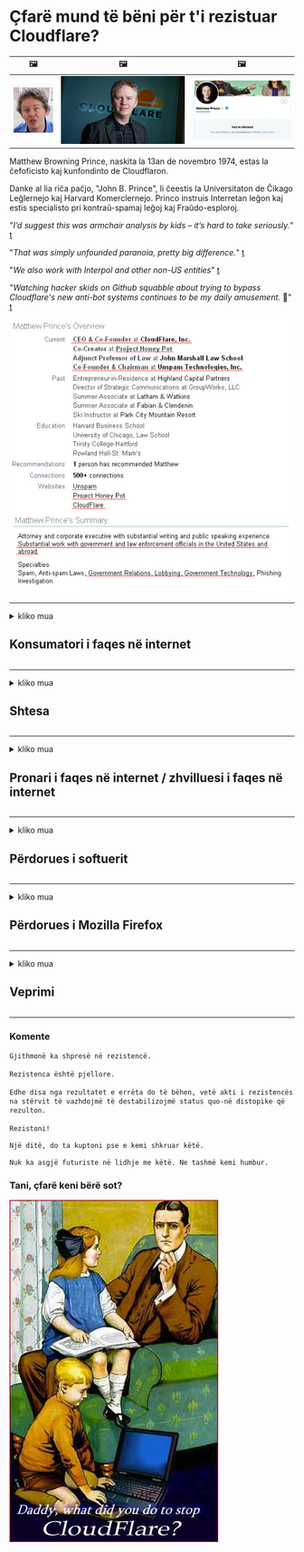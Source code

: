 # Çfarë mund të bëni për t'i rezistuar Cloudflare?

| 🖼 | 🖼 | 🖼 |
| --- | --- | --- |
| ![](../image/matthew_prince_teen.jpg) | ![](../image/matthew_prince.jpg) | ![](../image/blockedbymatthewprince.jpg) |


Matthew Browning Prince, naskita la 13an de novembro 1974, estas la ĉefoficisto kaj kunfondinto de Cloudflaron.

Danke al lia riĉa paĉjo, "John B. Prince", li ĉeestis la Universitaton de Ĉikago Leĝlernejo kaj Harvard Komerclernejo.
Princo instruis Interretan leĝon kaj estis specialisto pri kontraŭ-spamaj leĝoj kaj Fraŭdo-esploroj.


"*I’d suggest this was armchair analysis by kids – it’s hard to take seriously.*" [t](https://www.theguardian.com/technology/2015/nov/19/cloudflare-accused-by-anonymous-helping-isis)

"*That was simply unfounded paranoia, pretty big difference.*"  [t](https://twitter.com/xxdesmus/status/992757936123359233)

"*We also work with Interpol and other non-US entities*" [t](https://twitter.com/eastdakota/status/1203028504184360960)

"*Watching hacker skids on Github squabble about trying to bypass Cloudflare's new anti-bot systems continues to be my daily amusement.* 🍿" [t](https://twitter.com/eastdakota/status/1273277839102656515)


![](../image/whoismp.jpg)

---


<details>
<summary>kliko mua

## Konsumatori i faqes në internet
</summary>


- Nëse faqja në internet që ju pëlqen po përdor Cloudflare, tregojuni atyre të mos përdorin Cloudflare.
  - Të qeshurit në mediat sociale si Facebook, Reddit, Twitter ose Mastodon nuk bën asnjë ndryshim. [Veprimet janë më të larta se hashtags.](https://twitter.com/phyzonloop/status/1274132092490862594)
  - Mundohuni të kontaktoni me pronarin e faqes në internet nëse doni ta bëni veten të dobishëm.

[Tha Cloudflare](https://github.com/Eloston/ungoogled-chromium/issues/783):
```
Ne ju rekomandojmë që të kontaktoni administratorët për shërbimet specifike ose faqet me të cilat keni probleme dhe të ndani përvojën tuaj.
```

[Nëse nuk e kërkoni, pronari i faqes në internet nuk e njeh kurrë këtë problem.](../PEOPLE.md)

![](../image/liberapay.jpg)

[Shembull i suksesshëm](https://counterpartytalk.org/t/turn-off-cloudflare-on-counterparty-co-plz/164/5).<br>
Keni nje problem [Ngrini zërin tani.](https://github.com/maraoz/maraoz.github.io/issues/1) Shembull më poshtë.

```
Ju thjesht po ndihmoni censurimin e korporatave dhe mbikëqyrjen masive.
http://crimeflare.eu.org
```

```
Uebfaqja juaj është në kopshtin privat-abuzuar me mure të CloudFlare.
http://crimeflare.eu.org
```

- Merrni pak kohë për të lexuar politikën e privatësisë së faqes në internet.
  - nëse faqja e internetit qëndron prapa Cloudflare ose faqja e internetit po përdor shërbime të lidhura me Cloudflare.

Ai duhet të shpjegojë se çfarë është "Cloudflare" dhe të kërkojë leje për të ndarë të dhënat tuaja me Cloudflare. Dështimi për ta bërë këtë do të rezultojë në prishjen e besimit dhe faqja në internet duhet të shmanget.

[Një shembull i pranueshëm i politikës së privatësisë është këtu](https://archive.is/bDlTz) ("Subprocessors" > "Entity Name")

```
Unë kam lexuar politikën tuaj të privatësisë dhe nuk mund ta gjej fjalën Cloudflare.
Unë refuzoj të ndaj të dhëna me ju nëse vazhdoni të ushqeni të dhënat e mia në Cloudflare.
http://crimeflare.eu.org
```

Ky është një shembull i politikës së privatësisë që nuk e ka fjalën Cloudflare.
[Liberland Jobs](https://archive.is/daKIr) [privacy policy](https://docsend.com/view/feiwyte):

![](../image/cfwontobey.jpg)

Cloudflare kanë politikën e tyre të privatësisë.
[Cloudflare do njerëzit doxxing.](https://www.reddit.com/r/GamerGhazi/comments/2s64fe/be_wary_reporting_to_cloudflare/)

Këtu është një shembull i mirë për formën e regjistrimit të faqes në internet.
AFAIK, zero faqe e bëjnë këtë. A do t’i besoni?

```
Duke klikuar "Regjistrohu për XYZ", ti pranon kushtet e shërbimit dhe deklaratën tonë të privatësisë.
Ju gjithashtu pranoni të ndani të dhënat tuaja me Cloudflare dhe gjithashtu jeni dakord me deklaratën e privatësisë të cloudflare.
Nëse Cloudflare rrjedh informacionin tuaj ose nuk ju lejon të lidheni me serverat tanë, nuk është faji ynë. [*]

[ Regjistrohu ] [ Nuk jam dakord ]
```
[*] [PEOPLE.md](../PEOPLE.md)


- Mundohuni të mos përdorni shërbimin e tyre. Mos harroni se po shikoheni nga Cloudflare.
  - ["I'm in your TLS, sniffin' your passworz"](../image/iminurtls.jpg)

- Kërkoni për një faqe tjetër në internet. Ka alternativa dhe mundësi në internet!

- Bindini miqtë tuaj të përdorin Tor në baza ditore.
  - Anonimiteti duhet të jetë standardi i internetit të hapur!
  - [Vini re se projekti Tor nuk e pëlqen këtë projekt.](../HISTORY.md)

</details>

------

<details>
<summary>kliko mua

## Shtesa
</summary>

- Nëse shfletuesi juaj është Firefox, Tor Browser ose Ungoogled Chromium përdorni një nga këto shtesë më poshtë.
  - Nëse dëshironi të shtoni ndonjë shtesë të re, pyesni më parë për të.


| Emrin | Zhvilluesi | Mbështetje | Mund të Bllokojë | Mund të Njoftojë | Chrome |
| -------- | -------- | -------- | -------- | -------- | -------- |
| [Bloku Cloudflaron MITM-Atakon](../subfiles/addon/bcma.md) | #Addon | [ ? ](http://crimeflare.eu.org/) | **po**     | **po**     |  **po** |
| [Ĉu ligoj estas vundeblaj al MITM-atako?](../subfiles/addon/ismm.md) | #Addon | [ ? ](http://crimeflare.eu.org/) | Jo     | **po**     |  **po** |
| [Ĉu ĉi tiuj ligoj blokos Tor-uzanton?](../subfiles/addon/isat.md) | #Addon | [ ? ](http://crimeflare.eu.org/) | Jo     | **po**     |  **po** |
| [Block Cloudflare MITM Attack](https://trac.torproject.org/projects/tor/attachment/ticket/24351/block_cloudflare_mitm_attack-1.0.14.1-an%2Bfx.xpi)<br>[**DELETED BY TOR PROJECT**](../HISTORY.md) | nullius | [ ? ](../tool/block_cloudflare_mitm_fx), [Link](http://crimeflare.eu.org/) | **po**     | **po**     |  Jo |
| [TPRB](http://sw.nnpaefp7pkadbxxkhz2agtbv2a4g5sgo2fbmv3i7czaua354334uqqad.onion/) | Sw | [ ? ](http://sw.nnpaefp7pkadbxxkhz2agtbv2a4g5sgo2fbmv3i7czaua354334uqqad.onion/) | **po**     | **po**     |  Jo |
| [Detect Cloudflare](https://addons.mozilla.org/en-US/firefox/addon/detect-cloudflare/) | Frank Otto | [ ? ](https://github.com/traktofon/cf-detect) | Jo     | **po**     |  Jo |
| [True Sight](https://addons.mozilla.org/en-US/firefox/addon/detect-cloudflare-plus/) | claustromaniac | [ ? ](https://github.com/claustromaniac/detect-cloudflare-plus) | Jo     | **po**     |  Jo |
| [Which Cloudflare datacenter am I visiting?](https://addons.mozilla.org/en-US/firefox/addon/cf-pop/) | 依云 | [ ? ](https://github.com/lilydjwg/cf-pop) | Jo     | **po**     |  Jo |


- "Decentraleyes" mund të ndalojë lidhjen me "CDNJS (Cloudflare)".
  - Ai parandalon shumë kërkesa nga arritja e rrjeteve dhe shërben skedarët lokalë për të mos prishur faqet.
  - Zhvilluesi u përgjigj: "[very concerning indeed](https://github.com/Synzvato/decentraleyes/issues/236#issuecomment-352049501)", "[widespread usage severely centralizes the web](https://github.com/Synzvato/decentraleyes/issues/251#issuecomment-366752049)"

- [Ju gjithashtu mund të hiqni ose mosbesoni në certifikatën Cloudflare nga Autoriteti juaj i Certifikimit (CA).](https://www.ssl.com/how-to/remove-root-certificate-firefox/)

</details>

------

<details>
<summary>kliko mua

## Pronari i faqes në internet / zhvilluesi i faqes në internet
</summary>


![](../image/word_cloudflarefree.jpg)

- Mos përdorni solucion Cloudflare, Periudha.
  - Mund të bësh më mirë se kaq, apo jo? [Ja se si të hiqni abonimet, planet, domenet ose llogaritë e Cloudflare.](https://support.cloudflare.com/hc/en-us/articles/200167776-Removing-subscriptions-plans-domains-or-accounts)

| 🖼 | 🖼 |
| --- | --- |
| ![](../image/htmlalertcloudflare.jpg) | ![](../image/htmlalertcloudflare2.jpg) |

- Dëshironi më shumë klientë? Ju e dini se çfarë të bëni. Sugjerimi është "mbi vijë".
  - [Përshëndetje, ju keni shkruar "Ne e marrim seriozisht privatësinë tuaj" por unë kam "Gabim 403 Proxy Anonim i Ndaluar nuk lejohet".](https://it.slashdot.org/story/19/02/19/0033255/stop-saying-we-take-your-privacy-and-security-seriously) Pse po bllokoni Tor Or VPN? Dhe pse po bllokoni postat elektronike të përkohshme?

![](../image/anonexist.jpg)

- Përdorimi i Cloudflare do të rrisë shanset për një ndërprerje. Vizitorët nuk mund të hyjnë në faqen tënde të internetit nëse serveri yt është i dobët ose Cloudflare është i fikur.
  - [A mendonit vërtet se Cloudflare nuk ulej kurrë?](https://www.ibtimes.com/cloudflare-down-not-working-sites-producing-504-gateway-timeout-errors-2618008) [Another](https://twitter.com/Jedduff/status/1097875615997399040) [sample](https://twitter.com/search?f=tweets&vertical=default&q=Cloudflare%20is%20having%20problems). [Need more](../PEOPLE.md)?

![](../image/cloudflareinternalerror.jpg)

- Përdorimi i Cloudflare për të ndërmjetësuar "shërbimin tuaj API", "serverin e azhurnimit të softuerit" ose "RSS-në" do të dëmtojë klientin tuaj. Një klient të telefonoi dhe të tha "Unë nuk mund ta përdor më API-në tënde", dhe ti nuk e ke idenë se çfarë po ndodh. Cloudflare mund të bllokojë në heshtje klientin tuaj. A mendoni se është në rregull?
  - Ka shumë shërbime lexuese RSS dhe RSS lexuese RSS. Pse po botoni burim RSS nëse nuk i lejoni njerëzit të abonohen?

![](../image/rssfeedovercf.jpg)

- Keni nevojë për certifikatë HTTPS? Përdorni "Le të Encrypt" ose thjesht blini atë nga kompania CA.

- Keni nevojë për serverin DNS? Nuk mund të konfiguroni serverin tuaj? Po në lidhje me ta: [Hurricane Electric Free DNS](https://dns.he.net/), [Dyn.com](https://dyn.com/dns/), [1984 Hosting](https://www.1984hosting.com/), [Afraid.Org (Admin fshi llogarinë tuaj nëse përdorni TOR)](https://freedns.afraid.org/)
  - [Alternativoj al DNS](../subfiles/alternative/domaindns.md)

- Po kërkoni shërbim pritës? Vetëm falas? Po në lidhje me ta: [Onion Service](http://vww6ybal4bd7szmgncyruucpgfkqahzddi37ktceo3ah7ngmcopnpyyd.onion/en/security/network-security/tor/onionservices-best-practices), [Free Web Hosting Area](https://freewha.com/), [Autistici/Inventati Web Site Hosting](https://www.autinv5q6en4gpf4.onion/services/website), [Github Pages](https://pages.github.com/), [Surge](https://surge.sh/)
  - [Alternativa për Cloudflare](../subfiles/alternative/cloudflare.md)

- Po përdorni "cloudflare-ipfs.com"? [A e dini se Cloudflare IPFS është e keqe?](../PEOPLE.md)

- Instaloni Firewall të Zbatimit të Uebit siç janë OWASP dhe Fail2Ban në serverin tuaj dhe konfigurojeni siç duhet.
  - Bllokimi i Tor nuk është një zgjidhje. Mos i ndëshkoni të gjithë vetëm për përdoruesit e vegjël të këqij.

- Ridrejtoni ose bllokoni përdoruesit e "Cloudflare Warp" për të hyrë në faqen tuaj të internetit. Dhe jepni një arsye nëse mundeni.

> Lista e IP-ve: "[Diapazonet aktuale të IP të Cloudflare](cloudflare_inc/)"

> A: Thjesht bllokoji ato

```
server {
...
deny 173.245.48.0/20;
deny 103.21.244.0/22;
deny 103.22.200.0/22;
deny 103.31.4.0/22;
deny 141.101.64.0/18;
deny 108.162.192.0/18;
deny 190.93.240.0/20;
deny 188.114.96.0/20;
deny 197.234.240.0/22;
deny 198.41.128.0/17;
deny 162.158.0.0/15;
deny 104.16.0.0/12;
deny 172.64.0.0/13;
deny 131.0.72.0/22;
deny 2400:cb00::/32;
deny 2606:4700::/32;
deny 2803:f800::/32;
deny 2405:b500::/32;
deny 2405:8100::/32;
deny 2a06:98c0::/29;
deny 2c0f:f248::/32;
...
}
```

> B: Ridrejtoni në faqen paralajmëruese

```
http {
...
geo $iscf {
default 0;
173.245.48.0/20 1;
103.21.244.0/22 1;
103.22.200.0/22 1;
103.31.4.0/22 1;
141.101.64.0/18 1;
108.162.192.0/18 1;
190.93.240.0/20 1;
188.114.96.0/20 1;
197.234.240.0/22 1;
198.41.128.0/17 1;
162.158.0.0/15 1;
104.16.0.0/12 1;
172.64.0.0/13 1;
131.0.72.0/22 1;
2400:cb00::/32 1;
2606:4700::/32 1;
2803:f800::/32 1;
2405:b500::/32 1;
2405:8100::/32 1;
2a06:98c0::/29 1;
2c0f:f248::/32 1;
}
...
}

server {
...
if ($iscf) {rewrite ^ https://example.com/cfwsorry.php;}
...
}

<?php
header('HTTP/1.1 406 Not Acceptable');
echo <<<CLOUDFLARED
Thank you for visiting ourwebsite.com!<br />
We are sorry, but we can't serve you because your connection is being intercepted by Cloudflare.<br />
Please read http://crimeflare.eu.org for more information.<br />
CLOUDFLARED;
die();
```

- Vendosni Tor Onion Service ose I2P insite nëse besoni në liri dhe mirëpritni përdorues anonimë.

- Kërkoni këshilla nga operatorët e tjerë të internetit të dyfishtë Clearnet / Tor dhe bëni miq anonimë!

</details>

------

<details>
<summary>kliko mua

## Përdorues i softuerit
</summary>


- Mosmarrëveshja po përdor CloudFlare. Alternativat? Ne rekomandojme [**Briar** (Android)](https://f-droid.org/en/packages/org.briarproject.briar.android/), [Ricochet (PC)](https://ricochet.im/), [Tox + Tor (Android/PC)](https://tox.chat/download.html)
  - Briar përfshin Tor daemon kështu që ju nuk keni nevojë të instaloni Orbot.
  - Zhvilluesit e Qwtch, Open Privacy, fshinë projektin stop_cloudflare nga shërbimi i tyre i git pa njoftim.

- Nëse përdorni Debian GNU / Linux, ose ndonjë derivat, regjistrohuni: [bug #831835](https://bugs.debian.org/cgi-bin/bugreport.cgi?bug=831835). Dhe nëse keni mundësi, ndihmoni të verifikoni patch-in dhe ndihmoni mirëmbajtësin të arrijë në përfundimin e duhur nëse duhet të pranohet.

- Gjithmonë rekomandoni këta shfletues.

| Emrin | Zhvilluesi | Mbështetje | Komento |
| -------- | -------- | -------- | -------- |
| [Ungoogled-Chromium](https://ungoogled-software.github.io/ungoogled-chromium-binaries/) | Eloston | [ ? ](https://github.com/Eloston/ungoogled-chromium) | PC (Win, Mac, Linux)  _!Tor_ |
| [Bromite](https://www.bromite.org/fdroid) | Bromite | [ ? ](https://github.com/bromite/bromite/issues) | Android  _!Tor_ |
| [Tor Browser](https://www.torproject.org/download/) | Tor Project | [ ? ](https://support.torproject.org/) | PC (Win, Mac, Linux)  _Tor_|
| [Tor Browser Android](https://www.torproject.org/download/) | Tor Project | [ ? ](https://support.torproject.org/) | Android  _Tor_|
| [Onion Browser](https://itunes.apple.com/us/app/onion-browser/id519296448?mt=8) | Mike Tigas | [ ? ](https://github.com/OnionBrowser/OnionBrowser/issues) | Apple iOS  _Tor_|
| [GNU/Icecat](https://www.gnu.org/software/gnuzilla/) | GNU | [ ? ](https://www.gnu.org/software/gnuzilla/) | PC (Linux) |
| [IceCatMobile](https://f-droid.org/en/packages/org.gnu.icecat/) | GNU | [ ? ](https://lists.gnu.org/mailman/listinfo/bug-gnuzilla) | Android |
| [Iridium Browser](https://iridiumbrowser.de/about/) | Iridium | [ ? ](https://github.com/iridium-browser/iridium-browser/) | PC (Win, Mac, Linux, OpenBSD) |


Privatësia e softuerit tjetër është e papërsosur. Kjo nuk do të thotë që shfletuesi Tor është "perfekt".
Nuk ka 100% të sigurt dhe as 100% privatë në internet dhe teknologji.

- Nuk doni të përdorni Tor? Ju mund të përdorni çdo shfletues me Tor daemon.
  - [Vini re se projekti Tor nuk e pëlqen këtë.](https://support.torproject.org/tbb/tbb-9/) Përdorni Tor Browser nëse jeni në gjendje ta bëni këtë.
- [Si të përdorni Chromium me Tor](../subfiles/chromium_tor.md)


Le të flasim për privatësinë e softuerit tjetër.

- [Nëse vërtet keni nevojë të përdorni Firefox, zgjidhni "Firefox ESR".](https://www.mozilla.org/en-US/firefox/organizations/)
  - [Firefox - Spyware Watchdog](https://spyware.neocities.org/articles/firefox.html)
  - [Firefox refuzon fjalën e lirë, ndalon fjalën e lirë](https://web.archive.org/web/20200423010026/https://reclaimthenet.org/firefox-rejects-free-speech-bans-free-speech-commenting-plugin-dissenter-from-its-extensions-gallery/)
  - ["100+ vota kundër. Duket sikur të kërkosh nga një kompani softuerësh që t'i përmbahet ... programit është shumë i tepërt këto ditë."](https://old.reddit.com/r/firefox/comments/gutdiw/weve_got_work_to_do_the_mozilla_blog/fslbbb6/)
  - [Uh, pse po më tregon Firefox lidhje të sponsorizuara në shiritin tim URL?](https://www.reddit.com/r/firefox/comments/jybx2w/uh_why_is_firefox_showing_me_sponsored_links_in/)
  - [Mozilla - Djalli i Mishëruar](https://digdeeper.neocities.org/ghost/mozilla.html)

- [Mos harroni, Mozilla po përdor shërbimin Cloudflare.](https://www.robtex.com/dns-lookup/www.mozilla.org) [Ata po përdorin gjithashtu shërbimin DNS të Cloudflare në produktin e tyre.](https://www.theregister.co.uk/2018/03/21/mozilla_testing_dns_encryption/)

- [Mozilla zyrtarisht e refuzoi këtë biletë.](https://bugzilla.mozilla.org/show_bug.cgi?id=1426618)

- [Firefox Focus është një shaka.](https://github.com/mozilla-mobile/focus-android/issues/1743) [Ata premtuan të fiknin telemetrinë por ata e ndryshuan atë.](https://github.com/mozilla-mobile/focus-android/issues/4210)

- [Zhvilluesi i PaleMoon / Basilisk pëlqen Cloudflare.](https://github.com/mozilla-mobile/focus-android/issues/1743#issuecomment-345993097)
  - [Serveri i Arkivit të Pale Moon ka hakuar dhe përhapur malware për 18 Muaj](https://www.reddit.com/r/privacytoolsIO/comments/cc808y/pale_moons_archive_server_hacked_and_spread/)
  - Ai gjithashtu urren përdoruesit e Tor - "[Le të jetë armiqësore ndaj Torit. Unë mendoj se shumica e siteve duhet të jenë armiqësorë ndaj Tor duke marrë parasysh faktorin jashtëzakonisht të lartë të abuzimit.](https://github.com/yacy/yacy_search_server/issues/314#issuecomment-565932097)"

- [Waterfox ka një problem të rëndë "shtëpia e telefonave"](https://spyware.neocities.org/articles/waterfox.html)

- [Google Chrome është një spyware.](https://www.gnu.org/proprietary/malware-google.en.html)
  - [Google profilizon aktivitetin tuaj.](https://spyware.neocities.org/articles/chrome.html)

- [SRWare Iron krijon shumë lidhje telefonike në shtëpi.](https://spyware.neocities.org/articles/iron.html) Gjithashtu lidhet me domenet e google.

- [Ndjekësit e Facebook / Twitter në listën e bardhë të Brave Browser.](https://www.bleepingcomputer.com/news/security/facebook-twitter-trackers-whitelisted-by-brave-browser/)
  - [Këtu ka më shumë çështje.](https://spyware.neocities.org/articles/brave.html)
  - [ID e filialit të binance](https://twitter.com/cryptonator1337/status/1269594587716374528)

- [Microsoft Edge lejon që Facebook të ekzekutojë kodin Flash prapa shpinës së përdoruesve.](https://www.zdnet.com/article/microsoft-edge-lets-facebook-run-flash-code-behind-users-backs/)

- [Vivaldi nuk e respekton privatësinë tuaj.](https://spyware.neocities.org/articles/vivaldi.html)

- [Niveli spyware i operës: Jashtëzakonisht i lartë](https://spyware.neocities.org/articles/opera.html)

- Apple iOS: [Ju nuk duhet të përdorni fare iOS, kryesisht sepse është malware.](https://www.gnu.org/proprietary/malware-apple.html)

Prandaj ne rekomandojmë vetëm mbi tabelën. Asgje tjeter.

</details>

------

<details>
<summary>kliko mua

## Përdorues i Mozilla Firefox
</summary>


- "Firefox Nightly" do të dërgojë informacione të nivelit të korrigjimeve në serverat Mozilla pa metodën e heqjes dorë.
  - [Serverat Mozilla po sjellin Cloudflare](https://www.digwebinterface.com/?hostnames=www.mozilla.org%0D%0Amozilla.cloudflare-dns.com&type=&ns=resolver&useresolver=8.8.4.4&nameservers=)

- Possibleshtë e mundur të ndalohet lidhja e Firefox-it me serverat Mozilla.
  - [Udhëzuesi i modeleve të politikave të Mozilla-s](https://github.com/mozilla/policy-templates/blob/master/README.md)
  - Mbani në mend këtë hile mund të ndalojë së funksionuari në versionin e mëvonshëm sepse Mozilla pëlqen të futet në listën e bardhë.
  - Përdorni firewall dhe filtër DNS për t'i bllokuar plotësisht.

"`/distribution/policies.json`"

>     "WebsiteFilter": {
> 		"Block": [
> 		"*://*.mozilla.com/*",
> 		"*://*.mozilla.net/*",
> 		"*://*.mozilla.org/*",
> 		"*://webcompat.com/*",
> 		"*://*.firefox.com/*",
> 		"*://*.thunderbird.net/*",
> 		"*://*.cloudflare.com/*"
> 		]
>     },


- ~~Raportoni një gabim në gjurmuesin e mozilla, duke u thënë atyre të mos përdorin Cloudflare.~~ Kishte një raport të të metave në lidhje me bugzilla. Shumë njerëz u postuan shqetësimin e tyre, megjithatë defekt u fsheh nga administratori në 2018.

- Mund ta çaktivizoni DoH në Firefox.
  - [Ndryshoni ofruesin e parazgjedhur të DNS të firefox](../subfiles/change-firefox-dns.md)

![](../image/firefoxdns.jpg)

- [Nëse dëshironi të përdorni DNS jo-ISP, merrni parasysh përdorimin e shërbimit OpenNIC Tier2 DNS ose ndonjë prej shërbimeve jo-Cloudflare DNS.](https://wiki.opennic.org/start)
![](../image/opennic.jpg)
  - Blloko Cloudflare me DNS. [Crimeflare DNS](../subfiles/service/publicdns.md)

- Ju mund të përdorni Tor si zgjidhës DNS. [Nëse nuk jeni ekspert Tor, bëni pyetje këtu.](https://tor.stackexchange.com/)

> **Si**
> 1. Shkarkoni Tor dhe instalojeni atë në kompjuterin tuaj.
> 2. Shtoni këtë rresht në skedarin "torrc".
> DNSPort 127.0.0.1:53
> 3. Rinis Tor.
> 4. Vendosni serverin DNS të kompjuterit tuaj në "127.0.0.1".

</details>

------

<details>
<summary>kliko mua

## Veprimi
</summary>


- Tregoni të tjerëve rreth jush për rreziqet e Cloudflare.

- [Ndihmoni në përmirësimin e kësaj depoje.](http://crimeflare.eu.org)
  - Të dy listat, argumentet kundër tij dhe detajet.

- [Dokumentoni dhe bëni shumë publik se ku gjërat shkojnë keq me Cloudflare (dhe kompani të ngjashme), duke u siguruar që të përmendni këtë depo kur e bëni këtë](http://crimeflare.eu.org) :)

- Bëni më shumë njerëz që përdorin Tor si parazgjedhje në mënyrë që ata të mund të përjetojnë uebin nga këndvështrimi i pjesëve të ndryshme të botës.

- Filloni grupe, në mediat sociale dhe hapësirën e mishit, të përkushtuar për të çliruar botën nga Cloudflare.

- Kur është e përshtatshme, lidhuni me këto grupe në këtë depo - ky mund të jetë një vend për koordinimin e punës së bashku si grupe.

- [Filloni një bashkëpunim që mund të sigurojë një alternativë kuptimplotë jo të korporatave ndaj Cloudflare.](../subfiles/alternative/cloudflare.md)

- Na tregoni për çdo alternativë për të ndihmuar të paktën të siguroni mbrojtje me shumë shtresa kundër Cloudflare.

- Nëse jeni klient i Cloudflare, vendosni cilësimet tuaja të privatësisë dhe prisni që ata t'i shkelin ato.
  - [Pastaj vendosini nën akuza për shkelje të anti-spam / privatësisë.](https://twitter.com/thexpaw/status/1108424723233419264)

- Nëse jeni në Shtetet e Bashkuara të Amerikës dhe faqja në internet është një bankë ose një llogaritar, përpiquni të bëni presion ligjor nën Aktin Gramm – Leach – Bliley, ose Ligjin e Amerikanëve me Aftësi të Kufizuara dhe na raportoni sesa shkoni larg .

- Nëse faqja e internetit është një faqe qeveritare, përpiquni të bëni presion ligjor nën Ndryshimin e Parë të Kushtetutës së SH.B.A.

- Nëse jeni shtetas i BE-së, kontaktoni në faqen e internetit për të dërguar informacionin tuaj personal sipas Rregullores së Përgjithshme të Mbrojtjes së të Dhënave. Nëse ata nuk pranojnë t'ju japin informacionin tuaj, kjo është shkelje e ligjit.

- Për kompanitë që pretendojnë të ofrojnë shërbim në faqen e tyre të internetit, provoni t'i raportoni ato si "reklama të rreme" në organizatat e mbrojtjes së konsumatorit dhe BBB. Uebfaqet e Cloudflare shërbehen nga serverat Cloudflare.

- [ITU sugjeron në kontekstin e SH.B.A.-së që Cloudflare ka filluar të bëhet aq e madhe sa ligji i antitrustit mund të sillet mbi ta.](https://www.itu.int/en/ITU-T/Workshops-and-Seminars/20181218/Documents/Geoff_Huston_Presentation.pdf)

- Conceshtë e mundshme që versioni 4 i GNU GPL mund të përfshijë një dispozitë kundër ruajtjes së kodit burimor prapa një shërbimi të tillë, që kërkon për të gjitha programet GPLv4 dhe më vonë që të paktën kodi burimor të jetë i arritshëm përmes një mediumi që nuk bën diskriminim ndaj përdoruesve të Tor.

- [Se vi uzas Mastodon bonvolu sekvi la konton Mitigator](../subfiles/service/altlink.md).

</details>

------

### Komente

```
Gjithmonë ka shpresë në rezistencë.

Rezistenca është pjellore.

Edhe disa nga rezultatet e errëta do të bëhen, vetë akti i rezistencës na stërvit të vazhdojmë të destabilizojmë status quo-në distopike që rezulton.

Rezistoni!
```

```
Një ditë, do ta kuptoni pse e kemi shkruar këtë.
```

```
Nuk ka asgjë futuriste në lidhje me këtë. Ne tashmë kemi humbur.
```

### Tani, çfarë keni bërë sot?


![](../image/stopcf.jpg)

